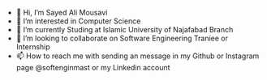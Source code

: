 - 👋 Hi, I’m Sayed Ali Mousavi
- 👀 I’m interested in Computer Science
- 🌱 I’m currently Studing at Islamic University of Najafabad Branch 
- 💞️ I’m looking to collaborate on Software Engineering Traniee or Internship
- 📫 How to reach me with sending an message in my Github or Instagram page @softenginmast or my Linkedin account 

<!---
Softenginmast/Softenginmast is a ✨ special ✨ repository because its `README.md` (this file) appears on your GitHub profile.
You can click the Preview link to take a look at your changes.
--->
